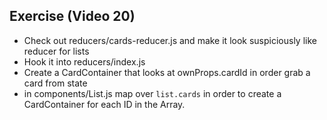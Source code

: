 ## Exercise (Video 20)
* Check out reducers/cards-reducer.js and make it look suspiciously like reducer for lists
* Hook it into reducers/index.js
* Create a CardContainer that looks at ownProps.cardId in order grab a card from state
* in components/List.js map over `list.cards` in order to create a CardContainer for each ID in the Array.

